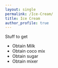 ```yaml
---
layout: single
permalink: /Ice-Cream/
title: Ice Cream
author_profile: true
---
```


Stuff to get
* Obtain Milk
* Obtain coco mix
* Obtain sugar
* Obtain mixer
